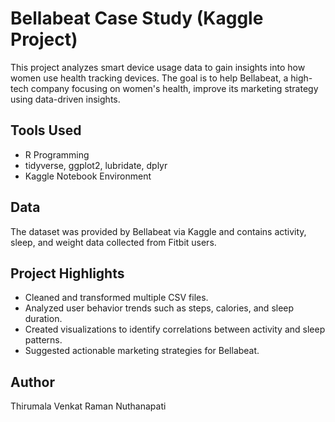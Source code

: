 # Bellabeat Case Study (Kaggle Project)

This project analyzes smart device usage data to gain insights into how women use health tracking devices. 
The goal is to help Bellabeat, a high-tech company focusing on women's health, improve its marketing strategy using data-driven insights.

## Tools Used
- R Programming
- tidyverse, ggplot2, lubridate, dplyr
- Kaggle Notebook Environment

## Data
The dataset was provided by Bellabeat via Kaggle and contains activity, sleep, and weight data collected from Fitbit users.

## Project Highlights
- Cleaned and transformed multiple CSV files.
- Analyzed user behavior trends such as steps, calories, and sleep duration.
- Created visualizations to identify correlations between activity and sleep patterns.
- Suggested actionable marketing strategies for Bellabeat.

## Author
Thirumala Venkat Raman Nuthanapati
